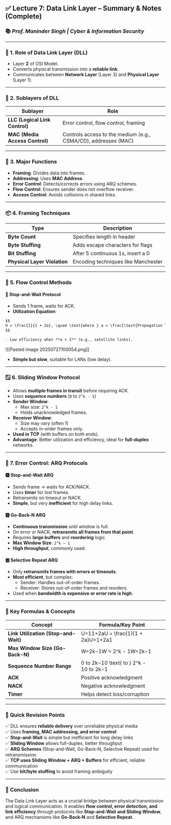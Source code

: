 ## ✅ **Lecture 7: Data Link Layer – Summary & Notes (Complete)**

### 📚 _Prof. Maninder Singh | Cyber & Information Security_

---

### 📌 **1. Role of Data Link Layer (DLL)**

- Layer **2** of OSI Model.
- Converts physical transmission into a **reliable link**.
- Communicates between **Network Layer** (Layer 3) and **Physical Layer** (Layer 1).

---

### 🧩 **2. Sublayers of DLL**

|Sublayer|Role|
|---|---|
|**LLC (Logical Link Control)**|Error control, flow control, framing|
|**MAC (Media Access Control)**|Controls access to the medium (e.g., CSMA/CD), addresses (MAC)|

---

### 🧱 **3. Major Functions**

- **Framing**: Divides data into frames.
- **Addressing**: Uses **MAC Address**.
- **Error Control**: Detects/corrects errors using ARQ schemes.
- **Flow Control**: Ensures sender does not overflow receiver.
- **Access Control**: Avoids collisions in shared links.

---

### 📦 **4. Framing Techniques**

|Type|Description|
|---|---|
|**Byte Count**|Specifies length in header|
|**Byte Stuffing**|Adds escape characters for flags|
|**Bit Stuffing**|After 5 continuous 1s, insert a 0|
|**Physical Layer Violation**|Encoding techniques like Manchester|

---

### 🚦 **5. Flow Control Methods**

#### 🔁 **Stop-and-Wait Protocol**

- Sends 1 frame, waits for ACK.
- **Utilization Equation**:
    
```markdown
$$
U = \frac{1}{1 + 2a}, \quad \text{where } a = \frac{\text{Propagation Time}}{\text{Transmission Time}}
$$

- Low efficiency when **a > 1** (e.g., satellite links).
```
![[Pasted image 20250727100054.png]]
- **Simple but slow**, suitable for LANs (low delay).

---

### 🪟 **6. Sliding Window Protocol**

- Allows **multiple frames in transit** before requiring ACK.
- Uses **sequence numbers** (`0` to `2^k - 1`)
- **Sender Window**:
    - Max size: `2^k - 1`
    - Holds unacknowledged frames.
- **Receiver Window**:
    - Size may vary (often 1)
    - Accepts in-order frames only.
- **Used in TCP** (with buffers on both ends).
- **Advantage**: Better utilization and efficiency, ideal for **full-duplex** networks.

---

### 🔁 **7. Error Control: ARQ Protocols**

#### 🅰️ **Stop-and-Wait ARQ**

- Sends frame → waits for ACK/NACK.
- Uses **timer** for lost frames.
- Retransmits on timeout or NACK.
- **Simple**, but very **inefficient** for high delay links.

#### 🅱️ **Go-Back-N ARQ**

- **Continuous transmission** until window is full.
- On error or NACK, **retransmits all frames from that point**.
- Requires **large buffers** and **reordering** logic.
- **Max Window Size**: `2^k – 1`
- **High throughput**, commonly used.

#### 🆎 **Selective Repeat ARQ**

- Only **retransmits frames with errors or timeouts**.
- **Most efficient**, but complex:
    - Sender: Handles out-of-order frames.
    - Receiver: Stores out-of-order frames and reorders.
- Used when **bandwidth is expensive or error rate is high**.

---

### 🧠 **Key Formulas & Concepts**

|Concept|Formula/Key Point|
|---|---|
|**Link Utilization (Stop-and-Wait)**|U=11+2aU = \frac{1}{1 + 2a}U=1+2a1​|
|**Max Window Size (Go-Back-N)**|W=2k−1W = 2^k - 1W=2k−1|
|**Sequence Number Range**|0 to 2k−10 \text{ to } 2^k - 10 to 2k−1|
|**ACK**|Positive acknowledgment|
|**NACK**|Negative acknowledgment|
|**Timer**|Helps detect loss/corruption|

---

### 🔑 **Quick Revision Points**

✅ DLL ensures **reliable delivery** over unreliable physical media  
✅ Uses **framing, MAC addressing, and error control**  
✅ **Stop-and-Wait** is simple but inefficient for long delay links  
✅ **Sliding Window** allows full-duplex, better throughput  
✅ **ARQ Schemes** (Stop-and-Wait, Go-Back-N, Selective Repeat) used for retransmission  
✅ **TCP uses Sliding Window + ARQ + Buffers** for efficient, reliable communication  
✅ Use **bit/byte stuffing** to avoid framing ambiguity

---

### 📌 **Conclusion**

The Data Link Layer acts as a crucial bridge between physical transmission and logical communication. It enables **flow control, error detection, and link efficiency** through protocols like **Stop-and-Wait and Sliding Window**, and ARQ mechanisms like **Go-Back-N** and **Selective Repeat**.